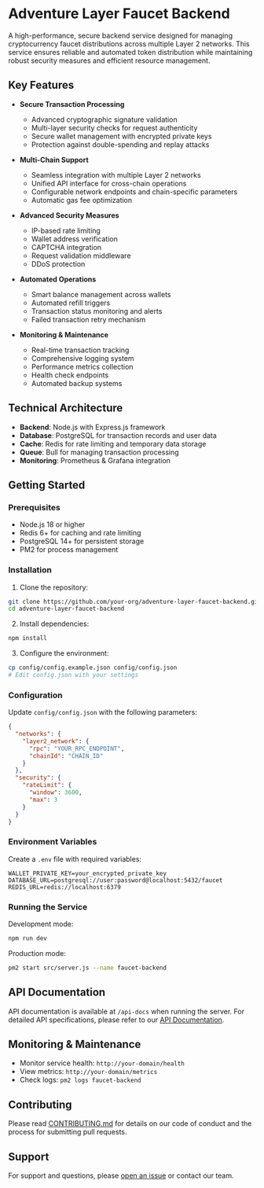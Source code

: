 # Adventure Layer Faucet Backend

A high-performance, secure backend service designed for managing cryptocurrency faucet distributions across multiple Layer 2 networks. This service ensures reliable and automated token distribution while maintaining robust security measures and efficient resource management.

## Key Features

- **Secure Transaction Processing**
  - Advanced cryptographic signature validation
  - Multi-layer security checks for request authenticity
  - Secure wallet management with encrypted private keys
  - Protection against double-spending and replay attacks

- **Multi-Chain Support**
  - Seamless integration with multiple Layer 2 networks
  - Unified API interface for cross-chain operations
  - Configurable network endpoints and chain-specific parameters
  - Automatic gas fee optimization

- **Advanced Security Measures**
  - IP-based rate limiting
  - Wallet address verification
  - CAPTCHA integration
  - Request validation middleware
  - DDoS protection

- **Automated Operations**
  - Smart balance management across wallets
  - Automated refill triggers
  - Transaction status monitoring and alerts
  - Failed transaction retry mechanism

- **Monitoring & Maintenance**
  - Real-time transaction tracking
  - Comprehensive logging system
  - Performance metrics collection
  - Health check endpoints
  - Automated backup systems

## Technical Architecture

- **Backend**: Node.js with Express.js framework
- **Database**: PostgreSQL for transaction records and user data
- **Cache**: Redis for rate limiting and temporary data storage
- **Queue**: Bull for managing transaction processing
- **Monitoring**: Prometheus & Grafana integration

## Getting Started

### Prerequisites

- Node.js 18 or higher
- Redis 6+ for caching and rate limiting
- PostgreSQL 14+ for persistent storage
- PM2 for process management

### Installation

1. Clone the repository:
```bash
git clone https://github.com/your-org/adventure-layer-faucet-backend.git
cd adventure-layer-faucet-backend
```

2. Install dependencies:
```bash
npm install
```

3. Configure the environment:
```bash
cp config/config.example.json config/config.json
# Edit config.json with your settings
```

### Configuration

Update `config/config.json` with the following parameters:

```json
{
  "networks": {
    "layer2_network": {
      "rpc": "YOUR_RPC_ENDPOINT",
      "chainId": "CHAIN_ID"
    }
  },
  "security": {
    "rateLimit": {
      "window": 3600,
      "max": 3
    }
  }
}
```

### Environment Variables

Create a `.env` file with required variables:
```
WALLET_PRIVATE_KEY=your_encrypted_private_key
DATABASE_URL=postgresql://user:password@localhost:5432/faucet
REDIS_URL=redis://localhost:6379
```

### Running the Service

Development mode:
```bash
npm run dev
```

Production mode:
```bash
pm2 start src/server.js --name faucet-backend
```

## API Documentation

API documentation is available at `/api-docs` when running the server. For detailed API specifications, please refer to our [API Documentation](./docs/API.md).

## Monitoring & Maintenance

- Monitor service health: `http://your-domain/health`
- View metrics: `http://your-domain/metrics`
- Check logs: `pm2 logs faucet-backend`

## Contributing

Please read [CONTRIBUTING.md](./CONTRIBUTING.md) for details on our code of conduct and the process for submitting pull requests.

## Support

For support and questions, please [open an issue](https://github.com/your-org/adventure-layer-faucet-backend/issues) or contact our team.
